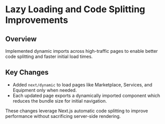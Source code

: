 # Lazy Loading and Code Splitting Improvements

## Overview

Implemented dynamic imports across high-traffic pages to enable better code splitting and faster initial load times.

## Key Changes

- Added `next/dynamic` to load pages like Marketplace, Services, and Equipment only when needed.
- Each updated page exports a dynamically imported component which reduces the bundle size for initial navigation.

These changes leverage Next.js automatic code splitting to improve performance without sacrificing server-side rendering.
